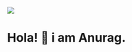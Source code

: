 ![](https://i.giphy.com/media/QX15lZJbifeQPzcNDt/giphy.webp)
# Hola! 👋 i am  Anurag. 
<br>
<!--
**itisianurag/itisianurag** is a ✨ _special_ ✨ repository because its `README.md` (this file) appears on your GitHub profile.

Here are some ideas to get you started:

- 🔭 I’m currently working on ...
- 🌱 I’m currently learning ...
- 👯 I’m looking to collaborate on ...
- 🤔 I’m looking for help with ...
- 💬 Ask me about ...
- 📫 How to reach me: ...
- 😄 Pronouns: ...
- ⚡ Fun fact: ...
-->
